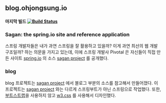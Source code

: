 ## blog.ohjongsung.io

#### 마지막 빌드 [![Build Status](https://travis-ci.org/ohjongsung/blog.svg?branch=master)](https://travis-ci.org/ohjongsung/blog)

### Sagan: the spring.io site and reference application

스프링 개발자들은 내가 과연 스프링을 잘 활용하고 있을까? 이게 과연 최선의 웹 개발 구조일까? 하는 의문을 가지고 있는데, 
이에 스프링 개발사 Pivotal 은  자신들이 직접 만든 사이트 [spring.io](https://spring.io/) 의 소스 [sagan project](https://github.com/spring-io/sagan) 를 공개했다.


### blog

blog 프로젝트는 [sagan project](https://github.com/spring-io/sagan) 에서 블로그 부분의 소스를 참고해서 만들어졌다. 이 프로젝트는 
[sagan project](https://github.com/spring-io/sagan) 와는 다르게 스프링부트가 아닌 스프링으로 작업했다. 또한, 
[부트스트랩](http://bootstrapk.com/)을 사용하지 않고 [w3.css](https://www.w3schools.com/w3css/) 를 사용해서 디자인했다. 
